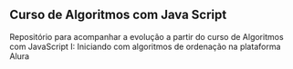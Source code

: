 ## Curso de Algoritmos com Java Script 

Repositório para acompanhar a evolução a partir do curso de Algoritmos com JavaScript I: Iniciando com algoritmos de ordenação na plataforma Alura